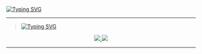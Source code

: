 [![Typing SVG](https://readme-typing-svg.herokuapp.com?font=Rajdhani&size=26&duration=3999&pause=900&color=FF0073&background=FF007321&vCenter=true&width=450&height=60&lines=Another+github+with+code+%3AP)](https://github.com/NeonillaFive)

---

> [![Typing SVG](https://readme-typing-svg.herokuapp.com?font=Rajdhani&size=26&duration=3999&pause=900&color=747474&multiline=true&width=450&height=60&lines=Hard+skills)]()

<div align="center">
  <div>
    <a href="https://www.rust-lang.org">
      <img src="https://img.shields.io/static/v1?logoWidth=25&style=for-the-badge&logo=rust&label=rust&message=dev+lang&color=ff0073"/>
    </a>
    <a href="https://en.wikipedia.org/wiki/Linux">
      <img src="https://img.shields.io/static/v1?logoWidth=25&style=for-the-badge&logo=linux&label=linux&message=Administration&color=ff0073" />
    </a>
  </div>
</div>

---
